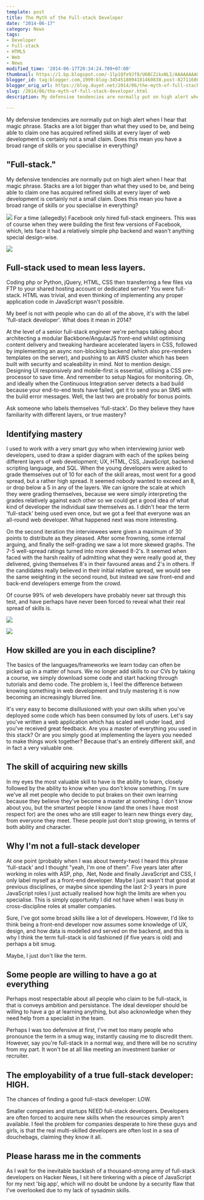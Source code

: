 ```yaml
---
template: post
title: The Myth of the Full-stack Developer
date: "2014-06-17"
category: News
tags:
- Developer
- Full-stack
- HTML5
- Web
- News
modified_time: '2014-06-17T20:34:24.709+07:00'
thumbnail: https://1.bp.blogspot.com/-1lp1Qfe9Jf8/U6BCZikxNLI/AAAAAAAAGtE/YYa3f6xJ-qc/s1600/stacks-change.jpg
blogger_id: tag:blogger.com,1999:blog-3454518094181460838.post-8271168071505204497
blogger_orig_url: https://blog.duyet.net/2014/06/the-myth-of-full-stack-developer.html
slug: /2014/06/the-myth-of-full-stack-developer.html
description: My defensive tendencies are normally put on high alert when I hear that magic phrase. Stacks are a lot bigger than what they used to be, and being able to claim one has acquired refined skills at every layer of web development is certainly not a small claim. Does this mean you have a broad range of skills or you specialise in everything?

---
```


My defensive tendencies are normally put on high alert when I hear that magic phrase. Stacks are a lot bigger than what they used to be, and being able to claim one has acquired refined skills at every layer of web development is certainly not a small claim. Does this mean you have a broad range of skills or you specialise in everything?

## "Full-stack." ##
My defensive tendencies are normally put on high alert when I hear that magic phrase. Stacks are a lot bigger than what they used to be, and being able to claim one has acquired refined skills at every layer of web development is certainly not a small claim. Does this mean you have a broad range of skills or you specialise in everything?

![](https://images-blogger-opensocial.googleusercontent.com/gadgets/proxy?url=http%3A%2F%2F4.bp.blogspot.com%2F-MpnNIXsvZkI%2FU6BCNWpKD9I%2FAAAAAAAAGs8%2FLrTysg7CaLo%2Fs1600%2Ffull-stack.jpg&amp;container=blogger&amp;gadget=a&amp;rewriteMime=image%2F*)
For a time (allegedly) Facebook only hired full-stack engineers. This was of course when they were building the first few versions of Facebook, which, lets face it had a relatively simple php backend and wasn't anything special design-wise.

![](https://1.bp.blogspot.com/-1lp1Qfe9Jf8/U6BCZikxNLI/AAAAAAAAGtE/YYa3f6xJ-qc/s1600/stacks-change.jpg)

## Full-stack used to mean less layers. 

Coding php or Python, jQuery, HTML, CSS then transferring a few files via FTP to your shared hosting account or dedicated server? You were full-stack. HTML was trivial, and even thinking of implementing any proper application code in JavaScript wasn't possible.

My beef is not with people who can do all of the above, it's with the label 'full-stack developer'. What does it mean in 2014?

At the level of a senior full-stack engineer we're perhaps talking about architecting a modular Backbone/AngularJS front-end whilst optimising content delivery and tweaking hardware accelerated layers in CSS, followed by implementing an async non-blocking backend (which also pre-renders templates on the server), and pushing to an AWS cluster which has been built with security and scaleability in mind. Not to mention design. Designing UI responsively and mobile-first is essential, utilising a CSS pre-processor to save time. And remember to setup Nagios for monitoring. Oh, and ideally when the Continuous Integration server detects a bad build because your end-to-end tests have failed, get it to send you an SMS with the build error messages. Well, the last two are probably for bonus points.

Ask someone who labels themselves 'full-stack'. Do they believe they have familiarity with different layers, or true mastery?

## Identifying mastery 

I used to work with a very smart guy who when interviewing junior web developers, used to draw a spider diagram with each of the spikes being different layers of web development; UX, HTML, CSS, JavaScript, backend scripting language, and SQL. When the young developers were asked to grade themselves out of 10 for each of the skill areas, most went for a good spread, but a rather high spread. It seemed nobody wanted to exceed an 8, or drop below a 5 in any of the layers. We can ignore the scale at which they were grading themselves, because we were simply interpreting the grades relatively against each other so we could get a good idea of what kind of developer the individual saw themselves as. I didn't hear the term 'full-stack' being used even once, but we got a feel that everyone was an all-round web developer. What happened next was more interesting.

On the second iteration the interviewees were given a maximum of 30 points to distribute as they pleased. After some frowning, some internal arguing, and finally the self-grading we saw a lot more skewed graphs. The 7-5 well-spread ratings turned into more skewed 8-2's. It seemed when faced with the harsh reality of admitting what they were really good at, they delivered, giving themselves 8's in their favoured areas and 2's in others. If the candidates really believed in their initial relative spread, we would see the same weighting in the second round, but instead we saw front-end and back-end developers emerge from the crowd.

Of course 99% of web developers have probably never sat through this test, and have perhaps have never been forced to reveal what their real spread of skills is.

![](https://2.bp.blogspot.com/-Asuf0WbOBJc/U6BDFWYQvKI/AAAAAAAAGtM/va-7kQMGjPQ/s1600/limited.jpg)

![](https://1.bp.blogspot.com/-bMutiljaTAs/U6BDFd-BXHI/AAAAAAAAGtQ/q_DB2pxphKk/s1600/unlimited.jpg)

## How skilled are you in each discipline? 

The basics of the languages/frameworks we learn today can often be picked up in a matter of hours. We no longer add skills to our CVs by taking a course, we simply download some code and start hacking through tutorials and demo code. The problem is, I feel the difference between knowing something in web development and truly mastering it is now becoming an increasingly blurred line.

It's very easy to become disillusioned with your own skills when you've deployed some code which has been consumed by lots of users. Let's say you've written a web application which has scaled well under load, and you've received great feedback. Are you a master of everything you used in this stack? Or are you simply good at implementing the layers you needed to make things work together? Because that's an entirely different skill, and in fact a very valuable one.

## The skill of acquiring new skills 

In my eyes the most valuable skill to have is the ability to learn, closely followed by the ability to know when you don't know something. I'm sure we've all met people who decide to put brakes on their own learning because they believe they've become a master at something. I don't know about you, but the smartest people I know (and the ones I have most respect for) are the ones who are still eager to learn new things every day, from everyone they meet. These people just don't stop growing, in terms of both ability and character.

## Why I'm not a full-stack developer 

At one point (probably when I was about twenty-two) I heard this phrase 'full-stack' and I thought "yeah, I'm one of them". Five years later after working in roles with ASP, php, .Net, Node and finally JavaScript and CSS, I only label myself as a front-end developer. Maybe I just wasn't that good at previous disciplines, or maybe since spending the last 2-3 years in pure JavaScript roles I just actually realised how high the limits are when you specialise. This is simply opportunity I did not have when I was busy in cross-discipline roles at smaller companies.

Sure, I've got some broad skills like a lot of developers. However, I'd like to think being a front-end developer now assumes some knowledge of UX, design, and how data is modelled and served on the backend, and this is why I think the term full-stack is old fashioned (if five years is old) and perhaps a bit smug.

Maybe, I just don't like the term.

## Some people are willing to have a go at everything 

Perhaps most respectable about all people who claim to be full-stack, is that is conveys ambition and persistance. The ideal developer should be willing to have a go at learning anything, but also acknowledge when they need help from a specialist in the team.

Perhaps I was too defensive at first, I've met too many people who pronounce the term in a smug way, instantly causing me to discredit them. However, say you're full-stack in a normal way, and there will be no scrutiny from my part. It won't be at all like meeting an investment banker or recruiter.

## The employability of a true full-stack developer: HIGH. 

The chances of finding a good full-stack developer: LOW.

Smaller companies and startups NEED full-stack developers. Developers are often forced to acquire new skills when the resources simply aren't available. I feel the problem for companies desperate to hire these guys and girls, is that the real multi-skilled developers are often lost in a sea of douchebags, claiming they know it all.

## Please harass me in the comments 

As I wait for the inevitable backlash of a thousand-strong army of full-stack developers on Hacker News, I sit here tinkering with a piece of JavaScript for my next 'big app', which will no doubt be undone by a security flaw that I've overlooked due to my lack of sysadmin skills.

